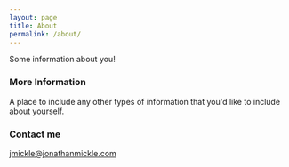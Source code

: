 ```yaml
---
layout: page
title: About
permalink: /about/
---
```


Some information about you!

### More Information

A place to include any other types of information that you'd like to include about yourself. 

### Contact me

[jmickle@jonathanmickle.com](mailto:jmickle@jonathanmickle.com)